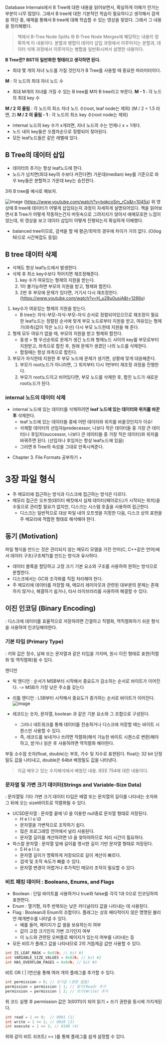Database Internals에서 B Tree에 대한 내용을 읽어보면서, 확실하게 이해가 안가는 부분이 너무 많았다. 그래서 B tree에 대한 기본적인 학습이 필요하다고 생각해서 검색을 하던 중, 예제를 통해서 B tree에 대해 학습할 수 있는 영상을 찾았다. 그래서 그 내용을 정리해봤다.
> 책에서 B-Tree Node Splits 와 B-Tree Node Merges에 해당하는 내용이 정확하게 이 내용이다. 분할과 병합이 데이터 삽입 과정에서 이루어지는 분할과, 데이터 삭제 과정에서 이루어지는 병합을 일반화시켜서 설명한 내용이다.

**B Tree란? BST의 일반화한 형태라고 생각하면 된다.**

- 최대 몇 개의 자녀 노드를 가질 것인지가 B Tree를 사용할 때 중요한 파라미터이다.

 **M** : 각 노드의 최대 자녀 노드 수
- 최대 M개의 자녀를 가질 수 있는 B tree를 M차 B tree라고 부른다.
**M - 1** : 각 노드의 최대 key 수

**M / 2 의 올림** : 각 노드의 최소 자녀 노드 수(root, leaf node는 제외)
	(M / 2 = 1.5 라면, 2)
**M / 2 의 올림 - 1** : 각 노드의 최소 key 수(root node는 제외)

- internal 노드의 key 수가 x개라면, 자녀 노드의 수는 언제나 x + 1개다.
- 노드 내의 key들은 오름차순으로 정렬되어 젖아된다.
- 모든 leaf노드들은 같은 레벨에 있다.

## B Tree의 데이터 삽입
- 데이터의 추가는 항상 leaf노드에 한다.
- 노드가 넘치면(최대 key의 수보다 커진다면) 가운데(median) key를 기준으로 좌우 key들은 분할하고 가운데 key는 승진한다.

3차 B tree를 예시로 해보자.

![image](https://github.com/user-attachments/assets/b4ccebb2-10d3-4d38-902e-a8b46ea6cca5)
   (https://www.youtube.com/watch?v=bqkcoSm_rCs&t=1045s)
   위 영상에 B tree에 데이터가 어떻게 삽입되는지 과정이 자세하게 설명되어있다. 책을 읽어보면서 B Tree가 어떻게 작동하는건지 머릿속으로 그려지지가 않아서 애매모호한 느낌이었는데, 위 영상을 보고 데이터 삽입이 어떻게 진행되는지 확실하게 이해했다.
   + balanced tree이므로, 검색을 할 때 평균/최악의 경우에 차이가 거의 없다. (O(log N)으로  시간복잡도 동일)

## B tree 데이터 삭제
- 삭제도 항상 leaf노드에서 발생한다.
- 삭제 후 최소 key수보다 적어지면 재조정해준다.
	1.  key 수가 여유있는 형제의 지원을 받는다.
	2.  1이 불가능하면 부모의 지원을 받고, 형제와 합친다.
	3.  2번 후 부모에 문제가 있다면, 거기서 다시 재조정한다.
(https://www.youtube.com/watch?v=H_u28u0usjA&t=1266s)
1. key수가 여유있는 형제의 지원을 받는다.
	- B tree는 자식-부모-자식-부모-자식 순서로 정렬되어있으므로 재조정이 필요한 leaf노드는 정렬된 순서에 맞게 부모 노드로부터 지원을 받고, 여유있는 형제가(좌측(값이 작은 노드) 우선) 다시 부모 노드한테 지원을 해 준다.
2. 형제 모두 여유가 없을 때, 부모의 지원을 받고 형제와 합친다.
	- 동생 > 형 우선순위로 문제가 생긴 노드와 형제노드 사이의 key를 부모로부터 지원받고, 좌측으로 합친 후, 원래 문제가 생겼던 나의 노드를 삭제한다.
	- 합칠때는 항상 좌측으로 합친다.
3. 부모가 자식한테 지원한 후 부모 노드에 문제가 생기면, 상황에 맞게 대응해준다.
	1.  부모가 root노드가 아니라면, 그 위치부터 다시 1번부터 재조정 과정을 진행한다.
	2.  부모가 root노드이고 비어있다면, 부모 노드를 삭제한 후, 합친 노드가 새로운 root노드가 된다.

### internal 노드의 데이터 삭제
- internal 노드에 있는 데이터를 삭제하려면 **leaf 노드에 있는 데이터와 위치를 바꾼 후** 삭제한다.
	- leaf 노드에 있는 데이터들 중에 어떤 데이터와 위치를 바꿀것인지가 이슈!
	- 삭제할 데이터의 선임자(predecessor, 나보다 작은 데이터들 중 가장 큰 데이터)나 후임자(successor, 나보다 큰 데이터들 중 가장 작은 데이터)와 위치를 바꿔주면 된다. (선임자나 후임자는 항상 leaf노드에 있음)
	- 그러면 B Tree의 속성을 그대로 만족시켜준다.

 
+  Chapter 3. File Formats 공부하기 +
# 3장 파일 형식
- 주 메모리에 접근하는 방식과 디스크에 접근하는 방식은 다르다.
- 메모리 접근은 오프셋(데이터 패킷에서 실제 데이터(페이로드)가 시작되는 위치)을 수동으로 관리할 필요가 없지만, 디스크는 시스템 호출을 사용하여 접근한다.
	- 디스크는 일반적으로 대상 파일 내의 오프셋을 지정한 다음, 디스크 상의 표현을 주 메모리에 적합한 형태로 해석해야 한다.

## 동기 (Motivation)
파일 형식을 만드는 것은 관리되지 않는 메모리 모델을 가진 언어(C, C++같은 언어)에서 데이터 구조(구조체?)를 만드는 방식과 유사하다.
- 데이터 블록을 할당하고 고정 크기 기본 요소와 구조를 사용하여 원하는 방식으로 분할한다.
- 디스크에서는 GC와 조각화를 직접 처리해야 한다.
- 주 메모리에 데이터를 저장할 때, 메모리 레이아웃과 관련된 대부분의 문제는 존재하지 않거나, 해결하기 쉽거나, 타사 라이브러리를 사용하여 해결할 수 있다.

## 이진 인코딩 (Binary Encoding)
: 디스크에 데이터를 효율적으로 저장하려면 간결하고 직렬화, 역직렬화하기 쉬운 형식을 사용하여 인코딩해야한다. 

### 기본 타입 (Primary Type)
: 키와 값은 정수, 날짜 또는 문자열과 같은 타입을 가지며, 원시 이진 형태로 표현(직렬화 및 역직렬화)될 수 있다.

엔디언
- 빅 엔디언 : 순서가 MSB부터 시작해서 중요도가 감소하는 순서로 바이트가 이어진다. -> MSB가 가장 낮은 주소를 갖는다
- 리틀 엔디언 : LSB부터 시작해서 중요도가 증가하는 순서로 바이트가 이어진다.
![image](https://github.com/user-attachments/assets/7c522d26-9e51-4fe6-87d0-96dbb8634841)

- 레코드는 숫자, 문자열, boolean 과 같은 기본 요소와 그 조합으로 구성된다.
	- 그러나 네트워크를 통해 데이터를 전송하거나 디스크에 저장할 때는 바이트 시퀀스만 사용할 수 있다.
	- 즉, 레코드를 보내거나 쓰려면 직렬화(해석 가능한 바이트 시퀀스로 변환)해야하고, 받거나 읽은 후 사용하려면 역직렬화 해야한다.

부동 소수점 숫자(float, double)는 부호, 가수 및 지수로 표현된다. float는 32 bit 단정밀도 값을 나타내고, double은 64bit 배정밀도 값을 나타낸다.
> 지금 배우고 있는 수치해석에서 배웠던 내용. IEEE 754에 대한 내용이다.

### 문자열 및 가변 크기 데이터(Strings and Variable-Size Data)
: 문자열및 기타 가변 크기 데이터 타입은 배열 또는 문자열의 길이를 나타내는 숫자와 그 뒤에 오는 size바이트로 직렬화될 수 있다.
- UCSD문자열 : 문자열 끝에 \0 을 이용한 null종료 문자열 형태로 저장된다.
	- H  e  l  l  o  \0
	-  문자열을 가변적으로 조작하기 쉽다.
	-  많은 프로그래밍 언어에서 널리 사용된다.
	-  문자열 길이를 계산하려면 \0 을 찾아야하므로 처리 시간이 필요하다.
- 파스칼 문자열 : 문자열 앞에 길이를 명시한 길이 기반 문자열 형태로 저장된다.
	- 5  H  e  l  l  o
	- 문자열 길이가 명확하게 저장되므로 길이 계산이 빠르다.
	- 검색 및 조작 속도가 빠를 수 있다.
	- 문자열 변경이 어렵거나 추가적인 메모리 조작이 필요할 수 있다.

### 비트 패킹 데이터 : Booleans, Enums, and Flags
- Boolean : 단일 바이트를 사용하거나 true와 false를 각각 1과 0으로 인코딩하여 표현한다.
- Enum : 열거형, 자주 반복되는 낮은 카디널리티 값을 나타내는 데 사용된다. 
- Flag : Boolean과 Enum의 조합이다. 플래그는 상호 배타적이지 않은 명명된 불리언 매개변수를 나타낼 수 있다.
	- 예를 들어, 페이지가 값 셀을 보유하는지 여부
	- 값이 고정 크기인지 가변 크기인지 여부
	- 이 노드와 관련된 오버플로 페이지가 있는지 여부를 나타내는 등
- 모든 비트가 플래그 값을 나타내므로 2의 거듭제곱 값만 사용할 수 있다.
```c
int IS_LEAF_MASK = 0x01h; // bit #1 
int VARIABLE_SIZE_VALUES = 0x02h; // bit #2 
int HAS_OVERFLOW_PAGES = 0x04h; // bit #3
```

비트 OR ( | )연산을 통해 여러 개의 플래그를 추가할 수 있다.
```c
int permission = 0; // 초기값 (권한 없음)
permission = permission | 1; // 읽기(Read) 추가
permission = permission | 2; // 쓰기(Write) 추가
```
위 코드 실행 후 permission 값은 3(0011)이 되어 읽기 + 쓰기 권한을 동시에 가지게된다.

```c
int read = 1 << 0;  // 0001 (1)
int write = 1 << 1; // 0010 (2)
int execute = 1 << 2; // 0100 (4)
```
위와 같이 비트 쉬프트( << )를 통해 플래그를 쉽게 설정할 수 있다.
